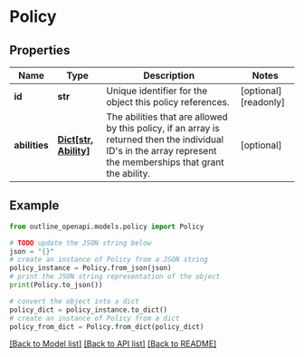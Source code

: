# Policy


## Properties

Name | Type | Description | Notes
------------ | ------------- | ------------- | -------------
**id** | **str** | Unique identifier for the object this policy references. | [optional] [readonly] 
**abilities** | [**Dict[str, Ability]**](Ability.md) | The abilities that are allowed by this policy, if an array is returned then the individual ID&#39;s in the array represent the memberships that grant the ability. | [optional] 

## Example

```python
from outline_openapi.models.policy import Policy

# TODO update the JSON string below
json = "{}"
# create an instance of Policy from a JSON string
policy_instance = Policy.from_json(json)
# print the JSON string representation of the object
print(Policy.to_json())

# convert the object into a dict
policy_dict = policy_instance.to_dict()
# create an instance of Policy from a dict
policy_from_dict = Policy.from_dict(policy_dict)
```
[[Back to Model list]](../README.md#documentation-for-models) [[Back to API list]](../README.md#documentation-for-api-endpoints) [[Back to README]](../README.md)



